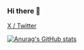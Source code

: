### Hi there 👋

[X / Twitter](https://twitter.com/sanyuan0704)


[![Anurag's GitHub stats](https://github-readme-stats.vercel.app/api?username=sanyuan0704)](https://github.com/anuraghazra/github-readme-stats)
